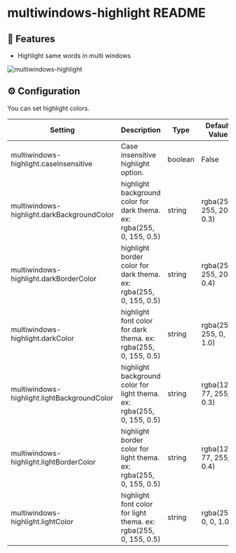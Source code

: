 # multiwindows-highlight README

## 🌸 Features

* Highlight same words in multi windows

![multiwindows-highlight](images/multiwindows-highlight.gif)

## ⚙️ Configuration

You can set highlight colors.

| Setting                                     | Description                                                            | Type    | Default Value            |
| ------------------------------------------- | ---------------------------------------------------------------------- | ------- | ------------------------ |
| multiwindows-highlight.caseInsensitive      | Case insensitive highlight option.                                     | boolean | False                    |
| multiwindows-highlight.darkBackgroundColor  | highlight background color for dark thema. ex: rgba(255, 0, 155, 0.5)  | string  | rgba(255, 255, 204, 0.3) |
| multiwindows-highlight.darkBorderColor      | highlight border color for dark thema. ex: rgba(255, 0, 155, 0.5)      | string  | rgba(255, 255, 204, 0.4) |
| multiwindows-highlight.darkColor            | highlight font color for dark thema. ex: rgba(255, 0, 155, 0.5)        | string  | rgba(255, 255, 0, 1.0)   |
| multiwindows-highlight.lightBackgroundColor | highlight background color for light thema. ex: rgba(255, 0, 155, 0.5) | string  | rgba(124, 77, 255, 0.3)  |
| multiwindows-highlight.lightBorderColor     | highlight border color for light thema. ex: rgba(255, 0, 155, 0.5)     | string  | rgba(124, 77, 255, 0.4) |
| multiwindows-highlight.lightColor           | highlight font color for light thema. ex: rgba(255, 0, 155, 0.5)       | string  | rgba(255, 0, 0, 1.0)     |
